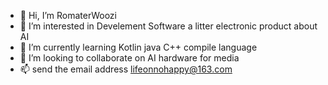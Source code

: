 - 👋 Hi, I’m RomaterWoozi
- 👀 I’m interested in Develement Software a litter electronic product about AI
- 🌱 I’m currently learning Kotlin java C++ compile language
- 💞️ I’m looking to collaborate on AI hardware  for media 
- 📫 send the email address  lifeonnohappy@163.com

<!---
RomaterWoozi/RomaterWoozi is a ✨ special ✨ repository because its `README.md` (this file) appears on your GitHub profile.
You can click the Preview link to take a look at your changes.
--->
